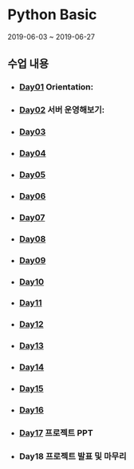 # Python Basic

2019-06-03 ~ 2019-06-27

## 수업 내용
- ### [Day01](MarkDown/python_01.md) Orientation: 
- ### [Day02](MarkDown/python_02.md) 서버 운영해보기: 
- ### [Day03](MarkDown/python_03.md)
- ### [Day04](MarkDown/python_04.md)
- ### [Day05](MarkDown/python_05.md)
- ### [Day06](MarkDown/python_06.md)
- ### [Day07](MarkDown/python_07.md)
- ### [Day08](MarkDown/python_08.md)
- ### [Day09](MarkDown/python_09.md)
- ### [Day10](MarkDown/python_10.md)
- ### [Day11](MarkDown/python_11.md)
- ### [Day12](MarkDown/python_12.md)
- ### [Day13](MarkDown/python_13.md)
- ### [Day14](MarkDown/python_14.md)
- ### [Day15](MarkDown/python_15.md)
- ### [Day16](MarkDown/python_16.md)
- ### [Day17](https://drive.google.com/drive/folders/1JvLYfmCz0GJKoMaKGnJYqUTH-JElTeNa?usp=sharing) 프로젝트 PPT
- ### Day18 프로젝트 발표 및 마무리